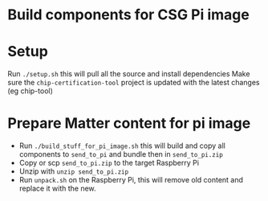 # Build components for CSG Pi image

# Setup
Run `./setup.sh` this will pull all the source and install dependencies
Make sure the `chip-certification-tool` project is updated with the latest changes (eg chip-tool)

# Prepare Matter content for pi image
- Run `./build_stuff_for_pi_image.sh` this will build and copy all components to `send_to_pi` and bundle then in `send_to_pi.zip`
- Copy or scp `send_to_pi.zip` to the target Raspberry Pi
- Unzip with `unzip send_to_pi.zip`
- Run `unpack.sh` on the Raspberry Pi, this will remove old content and replace it with the new.